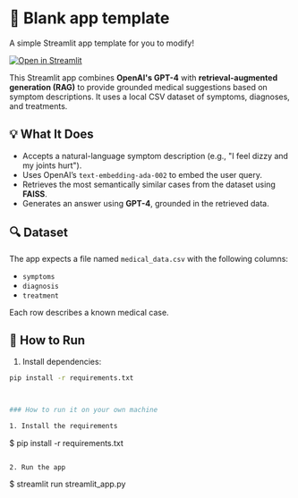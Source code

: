 # 🎈 Blank app template

A simple Streamlit app template for you to modify!

[![Open in Streamlit](https://static.streamlit.io/badges/streamlit_badge_black_white.svg)](https://blank-app-template.streamlit.app/)


This Streamlit app combines **OpenAI's GPT-4** with **retrieval-augmented generation (RAG)** to provide grounded medical suggestions based on symptom descriptions. It uses a local CSV dataset of symptoms, diagnoses, and treatments.

## 💡 What It Does

- Accepts a natural-language symptom description (e.g., "I feel dizzy and my joints hurt").
- Uses OpenAI’s `text-embedding-ada-002` to embed the user query.
- Retrieves the most semantically similar cases from the dataset using **FAISS**.
- Generates an answer using **GPT-4**, grounded in the retrieved data.

## 🔍 Dataset

The app expects a file named `medical_data.csv` with the following columns:

- `symptoms`
- `diagnosis`
- `treatment`

Each row describes a known medical case.

## 🚀 How to Run

1. Install dependencies:

```bash
pip install -r requirements.txt



### How to run it on your own machine

1. Install the requirements

   ```
   $ pip install -r requirements.txt
   ```

2. Run the app

   ```
   $ streamlit run streamlit_app.py
   ```
